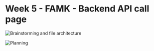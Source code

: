 # Week 5 - FAMK - Backend API call page

![Brainstorming and file architecture](https://i.imgur.com/yARMsii.jpg)


![Planning](https://i.imgur.com/KETNK5u.jpg)
